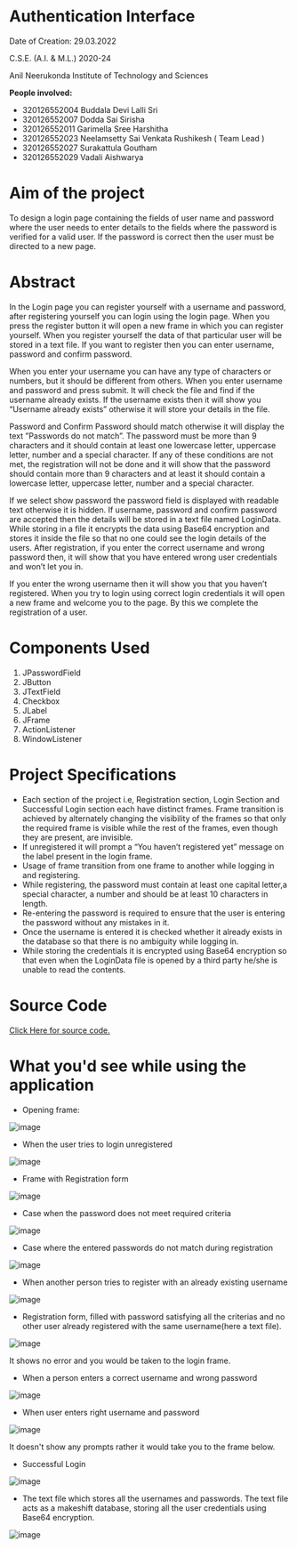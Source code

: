 # Authentication Interface
Date of Creation: 29.03.2022

C.S.E. (A.I. & M.L.) 2020-24

Anil Neerukonda Institute of Technology and Sciences

**People involved:** 
* 320126552004      Buddala Devi Lalli Sri 
* 320126552007      Dodda Sai Sirisha
* 320126552011      Garimella Sree Harshitha
* 320126552023      Neelamsetty Sai Venkata Rushikesh ( Team Lead )
* 320126552027      Surakattula Goutham
* 320126552029      Vadali Aishwarya 

# Aim of the project
To design a login page containing the fields of user name and password where the user needs to enter details to the fields where the password is verified for a valid user. If the password is correct then the user must be directed to a new page.

# Abstract

In the Login page you can register yourself with a username and password, after registering yourself you can login using the login page.
When you press the register button it will open a new frame in which you can register yourself.
When you register yourself the data of that particular user will be stored in a text file.
If you want to register then you can enter username, password and confirm password.

When you enter your username you can have any type of characters or numbers, but it should be different from others. When you enter username and password and press submit. It will check the file and find if the username already exists. If the username exists then it will show you “Username already exists” otherwise it will store your details in the file.

Password and Confirm Password should match otherwise it will display the text ”Passwords do not match”.
The password must be more than 9 characters and it should contain at least one lowercase letter, uppercase letter, number and a special character. If any of these conditions are not met, the registration will not be done and it will show that the password should contain more than 9 characters and at least it should contain a lowercase letter, uppercase letter, number and a special character.

If we select show password the password field is displayed with readable text otherwise it is hidden.
If username, password and confirm password are accepted then the details will be stored in a text file named LoginData.
While storing in a file it encrypts the data using Base64 encryption and stores it inside the file so that no one could see the login details of the users.
After registration, if you enter the correct username and wrong password then, it will show that you have entered wrong user credentials and won’t let you in.

If you enter the wrong username then it will show you that you haven’t registered.
When you try to login using correct login credentials it will open a new frame and welcome you to the page.
By this we complete the registration of a user.

# Components Used 
1.	JPasswordField 
2.	 JButton 
3.	 JTextField 
4.	Checkbox 
5.	 JLabel 
6.	 JFrame 
7.	 ActionListener 
8.	WindowListener

# Project Specifications
*	Each section of the project i.e, Registration section, Login Section and Successful Login section each have distinct frames. Frame transition is achieved by alternately changing the visibility of the frames so that only the required frame is visible while the rest of the frames, even though they are present, are invisible. 
*	If unregistered it will prompt a “You haven’t registered yet” message on the label present in the login frame.
*	Usage of frame transition from one frame to another while logging in and registering.
*	While registering, the password must contain at least one capital letter,a special character, a number and should be at least 10 characters in length.
*	Re-entering the password is required to ensure that the user is entering the password without any mistakes in it.
*	Once the username is entered it is checked whether it already exists in the database so that there is no ambiguity while logging in.
*	While storing the credentials it is encrypted using Base64 encryption so that even when the LoginData file is opened by a third party he/she is unable to read the contents.

# Source Code 
[Click Here for source code.](https://github.com/RushikeshNeelamsetty/Login-Application/blob/main/Code.md)

# What you'd see while using the application
* Opening frame:

![image](https://user-images.githubusercontent.com/102282401/188265178-e7d630c8-3174-4ff8-9cd5-c81ec4a23a99.png)

* When the user tries to login unregistered

![image](https://user-images.githubusercontent.com/102282401/188265219-a1e4506a-522e-4ae4-be0e-63f496b435d3.png)

* Frame with Registration form
 
![image](https://user-images.githubusercontent.com/102282401/188265247-4b943792-472d-42fb-a970-a7e4fe12f663.png)

* Case when the password does not meet required criteria

![image](https://user-images.githubusercontent.com/102282401/188265315-cb157675-852b-483c-8c74-5f2867c401bf.png)

* Case where the entered passwords do not match during registration

![image](https://user-images.githubusercontent.com/102282401/188265337-b9b5dbfd-5dcd-4b2e-b608-249b56b01286.png)

* When another person tries to register with an already existing username 

![image](https://user-images.githubusercontent.com/102282401/188265361-67dece4f-9b62-491f-8851-6592b6d04a5c.png)

* Registration form, filled with password satisfying all the criterias and no other user already registered with the same username(here a text file).

![image](https://user-images.githubusercontent.com/102282401/188265428-048d25ca-735f-43b5-9c1e-176c4e8b62af.png)

It shows no error and you would be taken to the login frame.

* When a person enters a correct username and wrong password

![image](https://user-images.githubusercontent.com/102282401/188265457-cebe742f-8e3a-4e27-becd-49282c17edfd.png)

* When user enters right username and password

![image](https://user-images.githubusercontent.com/102282401/188265472-610da068-eb4c-4083-8af1-4410615539c5.png)

It doesn't show any prompts rather it would take you to the frame below.

* Successful Login

![image](https://user-images.githubusercontent.com/102282401/188265494-2c51962c-9d26-454f-81b4-1e0902cea98c.png)

* The text file which stores all the usernames and passwords. The text file acts as a makeshift database, storing all the user credentials using Base64 encryption.

![image](https://user-images.githubusercontent.com/102282401/188265551-d0936a8f-c893-4f8b-84f1-2e468195be52.png)



